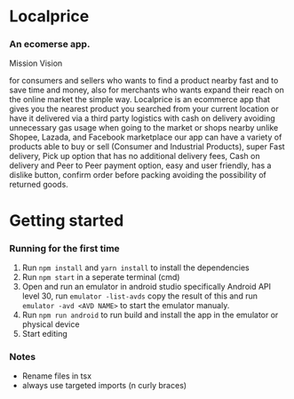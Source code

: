 # Localprice

### An ecomerse app.

Mission Vision

<P> 
for consumers and sellers who wants to find a product nearby fast and to save time and money, 
  also for merchants who wants expand their reach on the online market the simple way. Localprice 
  is an ecommerce app that gives you the nearest product you searched from your current location or 
  have it delivered via a third party logistics with cash on delivery avoiding unnecessary gas usage 
  when going to the market or shops nearby unlike Shopee, Lazada, and Facebook marketplace our app 
  can have a variety of products able to buy or sell (Consumer and Industrial Products), super Fast 
  delivery, Pick up option that has no additional delivery fees, Cash on delivery and Peer to Peer
  payment option, easy and user friendly, has a dislike button, confirm order before packing avoiding
  the possibility of returned goods.
</p>

# Getting started

### Running for the first time

1. Run `npm install` and `yarn install` to install the dependencies
2. Run `npm start` in a seperate terminal (cmd)
3. Open and run an emulator in android studio specifically Android API level 30, run `emulator -list-avds` copy the result of this and run `emulator -avd <AVD NAME>` to start the emulator manualy.
4. Run `npm run android` to run build and install the app in the emulator or physical device
5. Start editing

### Notes

- Rename files in tsx
- always use targeted imports (n curly braces)
